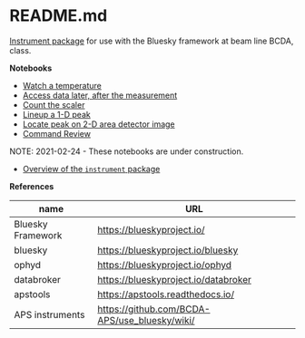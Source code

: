 # README.md

[Instrument package](https://github.com/BCDA-APS/use_bluesky/tree/main/instrument_package_guide.md) for use with the Bluesky framework at beam line BCDA, class.

**Notebooks**

* [Watch a temperature](https://nbviewer.jupyter.org/github/BCDA-APS/bluesky_instrument_training/blob/main/watch_temperature.ipynb)
* [Access data later, after the measurement](https://nbviewer.jupyter.org/github/BCDA-APS/bluesky_instrument_training/blob/main/after_measurement.ipynb)
* [Count the scaler](https://nbviewer.jupyter.org/github/BCDA-APS/bluesky_instrument_training/blob/main/count_scaler.ipynb)
* [Lineup a 1-D peak](https://nbviewer.jupyter.org/github/BCDA-APS/bluesky_instrument_training/blob/main/lineup_1d_peak.ipynb)
* [Locate peak on 2-D area detector image](https://nbviewer.jupyter.org/github/BCDA-APS/bluesky_instrument_training/blob/main/locate_image_peak.ipynb)
* [Command Review](https://nbviewer.jupyter.org/github/BCDA-APS/bluesky_instrument_training/blob/main/command_review.ipynb)


NOTE: 2021-02-24 - These notebooks are under construction.

* [Overview of the `instrument` package](https://nbviewer.jupyter.org/github/BCDA-APS/bluesky_instrument_training/blob/main/describe_instrument.ipynb)


**References**

name | URL
--- | ---
Bluesky Framework | https://blueskyproject.io/
bluesky | https://blueskyproject.io/bluesky
ophyd | https://blueskyproject.io/ophyd
databroker | https://blueskyproject.io/databroker
apstools | https://apstools.readthedocs.io/
APS instruments | https://github.com/BCDA-APS/use_bluesky/wiki/

